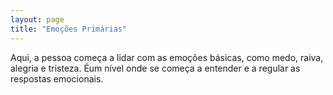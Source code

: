 ```yaml
---
layout: page
title: "Emoções Primárias"
---
```


Aqui, a pessoa começa a lidar com as emoções básicas, como medo, raiva, alegria e tristeza. Éum nível onde se começa a entender e a regular as respostas emocionais.